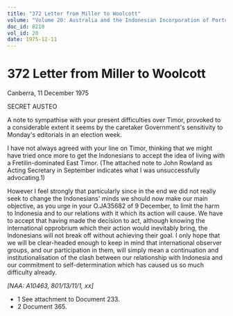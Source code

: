 ```yaml
---
title: "372 Letter from Miller to Woolcott"
volume: "Volume 20: Australia and the Indonesian Incorporation of Portuguese Timor, 1974-1976"
doc_id: 8210
vol_id: 20
date: 1975-12-11
---
```


# 372 Letter from Miller to Woolcott

Canberra, 11 December 1975

SECRET AUSTEO

A note to sympathise with your present difficulties over Timor, provoked to a considerable extent it seems by the caretaker Government's sensitivity to Monday's editorials in an election week.

I have not always agreed with your line on Timor, thinking that we might have tried once more to get the Indonesians to accept the idea of living with a Fretilin-dominated East Timor. (The attached note to John Rowland as Acting Secretary in September indicates what I was unsuccessfully advocating.1)

However I feel strongly that particularly since in the end we did not really seek to change the Indonesians' minds we should now make our main objective, as you urge in your O.JA35682 of 9 December, to limit the harm to Indonesia and to our relations with it which its action will cause. We have to accept that having made the decision to act, although knowing the international opprobrium which their action would inevitably bring, the Indonesians will not break off without achieving their goal. I only hope that we will be clear-headed enough to keep in mind that international observer groups, and our participation in them, will simply mean a continuation and institutionalisation of the clash between our relationship with Indonesia and our commitment to self-determination which has caused us so much difficulty already.

_[NAA: A10463, 801/13/11/1, xx]_

  * 1 See attachment to Document 233. 
  * 2 Document 365. 


